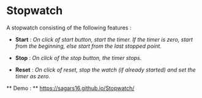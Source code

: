 # Stopwatch

A stopwatch consisting of the following features :

* **Start** : _On click of start button, start the timer. If the timer is zero, start from the beginning, else start from the last stopped point._

* **Stop** : _On click of the stop button, the timer stops._

* **Reset** : _On click of reset, stop the watch (if already started) and set the timer as zero._

** Demo : ** https://sagars16.github.io/Stopwatch/
